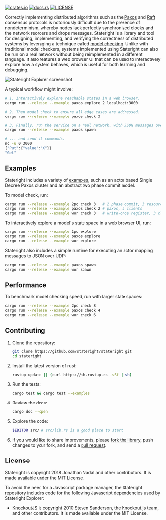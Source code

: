 [![crates.io](https://img.shields.io/crates/v/stateright.svg)](https://crates.io/crates/stateright)
[![docs.rs](https://docs.rs/stateright/badge.svg)](https://docs.rs/stateright)
[![LICENSE](https://img.shields.io/crates/l/stateright.svg)](https://github.com/stateright/stateright/blob/master/LICENSE)

Correctly implementing distributed algorithms such as the
[Paxos](https://en.wikipedia.org/wiki/Paxos_%28computer_science%29) and
[Raft](https://en.wikipedia.org/wiki/Raft_%28computer_science%29) consensus
protocols is notoriously difficult due to the presence of nondeterminism,
whereby nodes lack perfectly synchronized clocks and the network reorders and
drops messages.  Stateright is a library and tool for designing, implementing,
and verifying the correctness of distributed systems by leveraging a technique
called [model checking](https://en.wikipedia.org/wiki/Model_checking).  Unlike
with traditional model checkers, systems implemented using Stateright can also
be run on a real network without being reimplemented in a different language.
It also features a web browser UI that can be used to interactively explore how
a system behaves, which is useful for both learning and debugging.

![Stateright Explorer screenshot](https://raw.githubusercontent.com/stateright/stateright/master/explorer.png)

A typical workflow might involve:

```sh
# 1. Interactively explore reachable states in a web browser.
cargo run --release --example paxos explore 2 localhost:3000

# 2. Then model check to ensure all edge cases are addressed.
cargo run --release --example paxos check 3

# 3. Finally, run the service on a real network, with JSON messages over UDP...
cargo run --release --example paxos spawn

# ... and send it commands.
nc -u 0 3000
{"Put":{"value":"X"}}
"Get"
```

## Examples

Stateright includes a variety of
[examples](https://github.com/stateright/stateright/tree/master/examples), such
as an actor based Single Decree Paxos cluster and an abstract two phase commit
model.

To model check, run:

```sh
cargo run --release --example 2pc check 3   # 2 phase commit, 3 resource managers
cargo run --release --example paxos check 2 # paxos, 2 clients
cargo run --release --example wor check 3   # write-once register, 3 clients
```

To interactively explore a model's state space in a web browser UI, run:

```sh
cargo run --release --example 2pc explore
cargo run --release --example paxos explore
cargo run --release --example wor explore
```

Stateright also includes a simple runtime for executing an actor mapping
messages to JSON over UDP:

```sh
cargo run --release --example paxos spawn
cargo run --release --example wor spawn
```

## Performance

To benchmark model checking speed, run with larger state spaces:

```sh
cargo run --release --example 2pc check 8
cargo run --release --example paxos check 4
cargo run --release --example wor check 6
```

## Contributing

1. Clone the repository:
   ```sh
   git clone https://github.com/stateright/stateright.git
   cd stateright
   ```
2. Install the latest version of rust:
   ```sh
   rustup update || (curl https://sh.rustup.rs -sSf | sh)
   ```
3. Run the tests:
   ```sh
   cargo test && cargo test --examples
   ```
4. Review the docs:
   ```sh
   cargo doc --open
   ```
5. Explore the code:
   ```sh
   $EDITOR src/ # src/lib.rs is a good place to start
   ```
6. If you would like to share improvements, please
   [fork the library](https://github.com/stateright/stateright/fork), push changes to your fork,
   and send a [pull request](https://help.github.com/articles/creating-a-pull-request-from-a-fork/).

## License

Stateright is copyright 2018 Jonathan Nadal and other contributors. It is made
available under the MIT License.

To avoid the need for a Javascript package manager, the Stateright repository
includes code for the following Javascript dependencies used by Stateright
Explorer:

- [KnockoutJS](https://knockoutjs.com/) is copyright 2010 Steven Sanderson, the
  Knockout.js team, and other contributors. It is made available under the MIT
  License.
